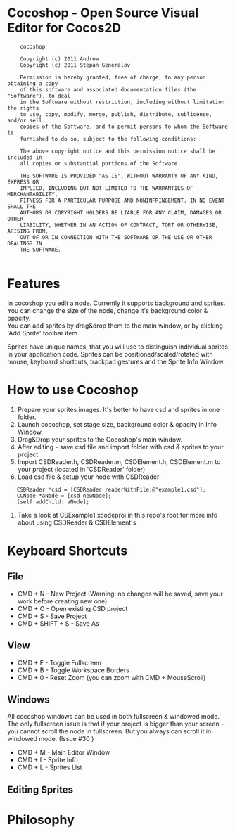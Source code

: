 Cocoshop - Open Source Visual Editor for Cocos2D
================================================

```
    cocoshop
   
    Copyright (c) 2011 Andrew
    Copyright (c) 2011 Stepan Generalov
   
    Permission is hereby granted, free of charge, to any person obtaining a copy
    of this software and associated documentation files (the "Software"), to deal
    in the Software without restriction, including without limitation the rights
    to use, copy, modify, merge, publish, distribute, sublicense, and/or sell
    copies of the Software, and to permit persons to whom the Software is
    furnished to do so, subject to the following conditions:
   
    The above copyright notice and this permission notice shall be included in
    all copies or substantial portions of the Software.
   
    THE SOFTWARE IS PROVIDED "AS IS", WITHOUT WARRANTY OF ANY KIND, EXPRESS OR
    IMPLIED, INCLUDING BUT NOT LIMITED TO THE WARRANTIES OF MERCHANTABILITY,
    FITNESS FOR A PARTICULAR PURPOSE AND NONINFRINGEMENT. IN NO EVENT SHALL THE
    AUTHORS OR COPYRIGHT HOLDERS BE LIABLE FOR ANY CLAIM, DAMAGES OR OTHER
    LIABILITY, WHETHER IN AN ACTION OF CONTRACT, TORT OR OTHERWISE, ARISING FROM,
    OUT OF OR IN CONNECTION WITH THE SOFTWARE OR THE USE OR OTHER DEALINGS IN
    THE SOFTWARE.
 
```

Features
=====================
In cocoshop you edit a node. Currently it supports background and sprites.  
You can change the size of the node, change it's background color & opacity.  
You can add sprites by drag&drop them to the main window, or by clicking 'Add Sprite' toolbar item.

Sprites have unique names, that you will use to distinguish individual sprites in your application code.
Sprites can be positioned/scaled/rotated with mouse, keyboard shortcuts, trackpad gestures and the Sprite Info Window.

How to use Cocoshop
=====================

 1. Prepare your sprites images. It's better to have csd and sprites in one folder.
 1. Launch cocoshop, set stage size, background color & opacity in Info Window.
 1. Drag&Drop your sprites to the Cocoshop's main window.
 1. After editing - save csd file and import folder with csd & sprites to your project.
 1. Import CSDReader.h, CSDReader.m, CSDElement.h, CSDElement.m to your project (located in 'CSDReader' folder)
 1. Load csd file & setup your node with CSDReader
 ```
	CSDReader *csd = [CSDReader readerWithFile:@"example1.csd"];
	CCNode *aNode = [csd newNode];
	[self addChild: aNode];
 ```
 1. Take a look at CSExample1.xcodeproj in this repo's root for more info about using CSDReader & CSDElement's


Keyboard Shortcuts
=====================

File
--------------------
 * CMD + N - New Project (Warning: no changes will be saved, save your work before creating new one)
 * CMD + O - Open existing CSD project
 * CMD + S - Save Project
 * CMD + SHIFT + S - Save As

View
--------------------
 * CMD + F - Toggle Fullscreen
 * CMD + B - Toggle Workspace Borders
 * CMD + 0 - Reset Zoom (you can zoom with CMD + MouseScroll)
 
Windows
-------------------
All cocoshop windows can be used in both fullscreen & windowed mode.
The only fullscreen issue is that if your project is bigger than your screen - you cannot scroll the node in fullscreen.
But you always can scroll it in windowed mode. (Issue #30 )

 * CMD + M - Main Editor Window
 * CMD + I - Sprite Info
 * CMD + L - Sprites List
 
Editing Sprites
-------------------




Philosophy
=====================